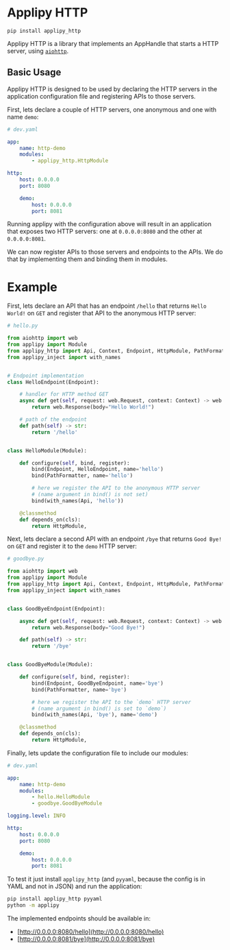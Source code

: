 # Applipy HTTP

    pip install applipy_http

Applipy HTTP is a library that implements an AppHandle that starts a HTTP
server, using [`aiohttp`](https://docs.aiohttp.org/en/stable/).

## Basic Usage

Applipy HTTP is designed to be used by declaring the HTTP servers in the
application configuration file and registering APIs to those servers.

First, lets declare a couple of HTTP servers, one anonymous and one with name
`demo`:

```yaml
# dev.yaml

app:
    name: http-demo
    modules:
        - applipy_http.HttpModule

http:
    host: 0.0.0.0
    port: 8080

    demo:
        host: 0.0.0.0
        port: 8081
```

Running applipy with the configuration above will result in an application that
exposes two HTTP servers: one at `0.0.0.0:8080` and the other at `0.0.0.0:8081`.

We can now register APIs to those servers and endpoints to the APIs. We do that
by implementing them and binding them in modules.

# Example

First, lets declare an API that has an endpoint `/hello` that returns
`Hello World!` on `GET` and register that API to the anonymous HTTP server:

```python
# hello.py

from aiohttp import web
from applipy import Module
from applipy_http import Api, Context, Endpoint, HttpModule, PathFormatter
from applipy_inject import with_names


# Endpoint implementation
class HelloEndpoint(Endpoint):

    # handler for HTTP method GET
    async def get(self, request: web.Request, context: Context) -> web.StreamResponse:
        return web.Response(body="Hello World!")

    # path of the endpoint
    def path(self) -> str:
        return '/hello'


class HelloModule(Module):

    def configure(self, bind, register):
        bind(Endpoint, HelloEndpoint, name='hello')
        bind(PathFormatter, name='hello')

        # here we register the API to the anonymous HTTP server
        # (name argument in bind() is not set)
        bind(with_names(Api, 'hello'))

    @classmethod
    def depends_on(cls):
        return HttpModule,
```

Next, lets declare a second API with an endpoint `/bye` that returns `Good
Bye!` on `GET` and register it to the `demo` HTTP server:

```python
# goodbye.py

from aiohttp import web
from applipy import Module
from applipy_http import Api, Context, Endpoint, HttpModule, PathFormatter
from applipy_inject import with_names


class GoodByeEndpoint(Endpoint):

    async def get(self, request: web.Request, context: Context) -> web.StreamResponse:
        return web.Response(body="Good Bye!")

    def path(self) -> str:
        return '/bye'


class GoodByeModule(Module):

    def configure(self, bind, register):
        bind(Endpoint, GoodByeEndpoint, name='bye')
        bind(PathFormatter, name='bye')

        # here we register the API to the `demo` HTTP server
        # (name argument in bind() is set to `demo`)
        bind(with_names(Api, 'bye'), name='demo')

    @classmethod
    def depends_on(cls):
        return HttpModule,
```

Finally, lets update the configuration file to include our modules:

```yaml
# dev.yaml

app:
    name: http-demo
    modules:
        - hello.HelloModule
        - goodbye.GoodByeModule

logging.level: INFO

http:
    host: 0.0.0.0
    port: 8080

    demo:
        host: 0.0.0.0
        port: 8081
```

To test it just install `applipy_http` (and `pyyaml`, because the config is in
YAML and not in JSON) and run the application:

```bash
pip install applipy_http pyyaml
python -m applipy
```

The implemented endpoints should be available in:
 - [http://0.0.0.0:8080/hello](http://0.0.0.0:8080/hello)
 - [http://0.0.0.0:8081/bye](http://0.0.0.0:8081/bye)

